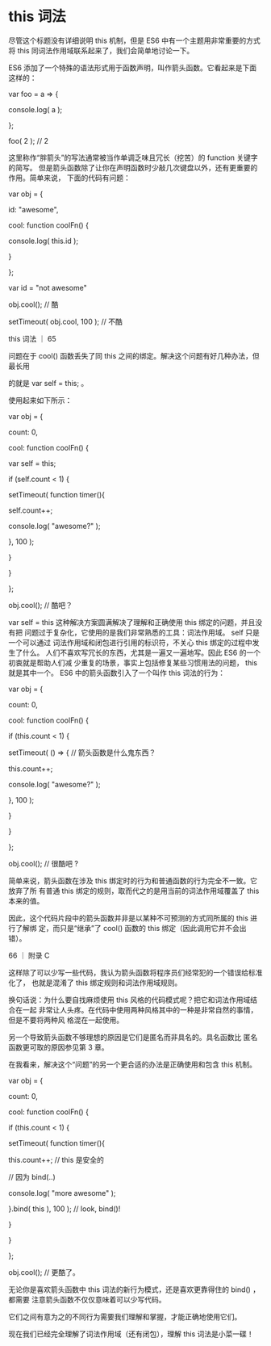 # this 词法

尽管这个标题没有详细说明 this 机制，但是 ES6 中有一个主题用非常重要的方式将 this
同词法作用域联系起来了，我们会简单地讨论一下。

ES6 添加了一个特殊的语法形式用于函数声明，叫作箭头函数。它看起来是下面这样的：

var foo = a => {

console.log( a );

};

foo( 2 ); // 2

这里称作“胖箭头”的写法通常被当作单调乏味且冗长（挖苦）的 function 关键字的简写。
但是箭头函数除了让你在声明函数时少敲几次键盘以外，还有更重要的作用。简单来说，
下面的代码有问题：

var obj = {

id: "awesome",

cool: function coolFn() {

console.log( this.id );

}

};

var id = "not awesome"

obj.cool(); // 酷

setTimeout( obj.cool, 100 ); // 不酷

this 词法 ｜ 65

问题在于 cool() 函数丢失了同 this 之间的绑定。解决这个问题有好几种办法，但最长用

的就是 var self = this; 。

使用起来如下所示：

var obj = {

count: 0,

cool: function coolFn() {

var self = this;

if (self.count < 1) {

setTimeout( function timer(){

self.count++;

console.log( "awesome?" );

}, 100 );

}

}

};

obj.cool(); // 酷吧？

var self = this 这种解决方案圆满解决了理解和正确使用 this 绑定的问题，并且没有把
问题过于复杂化，它使用的是我们非常熟悉的工具：词法作用域。 self 只是一个可以通过
词法作用域和闭包进行引用的标识符，不关心 this 绑定的过程中发生了什么。
人们不喜欢写冗长的东西，尤其是一遍又一遍地写。因此 ES6 的一个初衷就是帮助人们减
少重复的场景，事实上包括修复某些习惯用法的问题， this 就是其中一个。
ES6 中的箭头函数引入了一个叫作 this 词法的行为：

var obj = {

count: 0,

cool: function coolFn() {

if (this.count < 1) {

setTimeout( () => { // 箭头函数是什么鬼东西？

this.count++;

console.log( "awesome?" );

}, 100 );

}

}

};

obj.cool(); // 很酷吧 ?

简单来说，箭头函数在涉及 this 绑定时的行为和普通函数的行为完全不一致。它放弃了所
有普通 this 绑定的规则，取而代之的是用当前的词法作用域覆盖了 this 本来的值。

因此，这个代码片段中的箭头函数并非是以某种不可预测的方式同所属的 this 进行了解绑
定，而只是“继承”了 cool() 函数的 this 绑定（因此调用它并不会出错）。

66 ｜ 附录 C

这样除了可以少写一些代码，我认为箭头函数将程序员们经常犯的一个错误给标准化了，
也就是混淆了 this 绑定规则和词法作用域规则。

换句话说：为什么要自找麻烦使用 this 风格的代码模式呢？把它和词法作用域结合在一起
非常让人头疼。在代码中使用两种风格其中的一种是非常自然的事情，但是不要将两种风
格混在一起使用。

另一个导致箭头函数不够理想的原因是它们是匿名而非具名的。具名函数比
匿名函数更可取的原因参见第 3 章。

在我看来，解决这个“问题”的另一个更合适的办法是正确使用和包含 this 机制。

var obj = {

count: 0,

cool: function coolFn() {

if (this.count < 1) {

setTimeout( function timer(){

this.count++; // this 是安全的

// 因为 bind(..)

console.log( "more awesome" );

}.bind( this ), 100 ); // look, bind()!

}

}

};

obj.cool(); // 更酷了。

无论你是喜欢箭头函数中 this 词法的新行为模式，还是喜欢更靠得住的 bind() ，都需要
注意箭头函数不仅仅意味着可以少写代码。

它们之间有意为之的不同行为需要我们理解和掌握，才能正确地使用它们。

现在我们已经完全理解了词法作用域（还有闭包），理解 this 词法是小菜一碟！